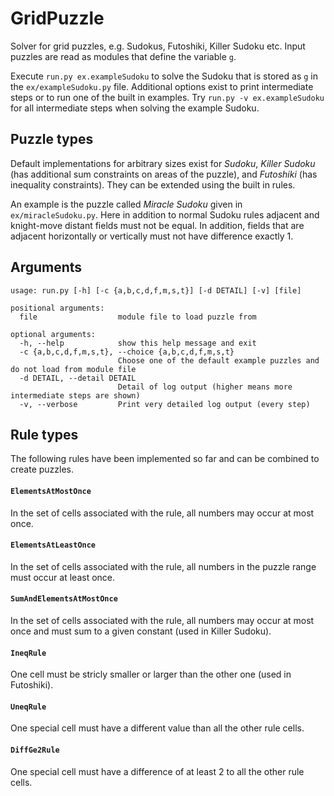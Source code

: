 # GridPuzzle
Solver for grid puzzles, e.g. Sudokus, Futoshiki, Killer Sudoku etc.
Input puzzles are read as modules that define the variable `g`.

Execute  `run.py ex.exampleSudoku` to solve the Sudoku that is stored as `g` in the `ex/exampleSudoku.py` file.
Additional options exist to print intermediate steps or to run one of the built in examples.
Try `run.py -v ex.exampleSudoku` for all intermediate steps when solving the example Sudoku.

## Puzzle types
Default implementations for arbitrary sizes exist for _Sudoku_,
_Killer Sudoku_ (has additional sum constraints on areas of the puzzle),
and _Futoshiki_ (has inequality constraints).
They can be extended using the built in rules.

An example is the puzzle called _Miracle Sudoku_ given in `ex/miracleSudoku.py`.
Here in addition to normal Sudoku rules adjacent and knight-move distant fields must not be equal.
In addition, fields that are adjacent horizontally or vertically must not have difference exactly 1.


## Arguments

```
usage: run.py [-h] [-c {a,b,c,d,f,m,s,t}] [-d DETAIL] [-v] [file]

positional arguments:
  file                  module file to load puzzle from

optional arguments:
  -h, --help            show this help message and exit
  -c {a,b,c,d,f,m,s,t}, --choice {a,b,c,d,f,m,s,t}
                        Choose one of the default example puzzles and do not load from module file
  -d DETAIL, --detail DETAIL
                        Detail of log output (higher means more intermediate steps are shown)
  -v, --verbose         Print very detailed log output (every step)
```

## Rule types
The following rules have been implemented so far and can be combined to create puzzles.

#### `ElementsAtMostOnce`
In the set of cells associated with the rule, all numbers may occur at most once.

#### `ElementsAtLeastOnce`
In the set of cells associated with the rule, all numbers in the puzzle range must occur at least once.

#### `SumAndElementsAtMostOnce`
In the set of cells associated with the rule, all numbers may occur at most once
and must sum to a given constant (used in Killer Sudoku).

#### `IneqRule`
One cell must be stricly smaller or larger than the other one (used in Futoshiki).

#### `UneqRule`
One special cell must have a different value than all the other rule cells.

#### `DiffGe2Rule`
One special cell must have a difference of at least 2 to all the other rule cells.
